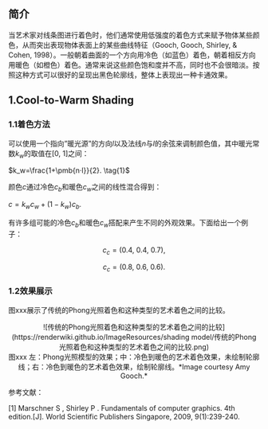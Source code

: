## 简介

当艺术家对线条图进行着色时，他们通常使用低强度的着色方式来赋予物体某些颜色，从而突出表现物体表面上的某些曲线特征（Gooch, Gooch, Shirley, & Cohen, 1998）。一般朝着曲面的一个方向用冷色（如蓝色）着色，朝着相反方向用暖色（如橙色）着色。通常来说这些颜色饱和度并不高，同时也不会很暗淡。按照这种方式可以很好的呈现出黑色轮廓线，整体上表现出一种卡通效果。

## 1.Cool-to-Warm Shading

### 1.1着色方法

可以使用一个指向”暖光源”的方向$l$以及法线$n$与$l$的余弦来调制颜色值，其中暖光常数$k_w$的取值在$[0,\ 1]$之间：

$k_w=\frac{1+\pmb{n·l}}{2}. \tag{1}$

颜色$c$通过冷色$c_b$和暖色$c_w$之间的线性混合得到：

$c=k_wc_w+(1-k_w)c_b. \tag{2}$

有许多组可能的冷色$c_b$和暖色$c_w$搭配来产生不同的外观效果。下面给出一个例子：

$$c_c=(0.4,\ 0.4,\ 0.7), \tag{3}$$

$$c_c=(0.8,\ 0.6,\ 0.6). \tag{4}$$

### 1.2效果展示

图xxx展示了传统的Phong光照着色和这种类型的艺术着色之间的比较。

<div align=center>![传统的Phong光照着色和这种类型的艺术着色之间的比较](https://renderwiki.github.io/ImageResources/shading model/传统的Phong光照着色和这种类型的艺术着色之间的比较.png)</div>

<center>图xxx 左：Phong光照模型的效果；中：冷色到暖色的艺术着色效果，未绘制轮廓线；右：冷色到暖色的艺术着色效果，绘制轮廓线。*Image courtesy Amy Gooch.*</center>



参考文献：

[1] Marschner S ,  Shirley P . Fundamentals of computer graphics. 4th edition.[J]. World Scientific Publishers Singapore, 2009, 9(1):239-240.
